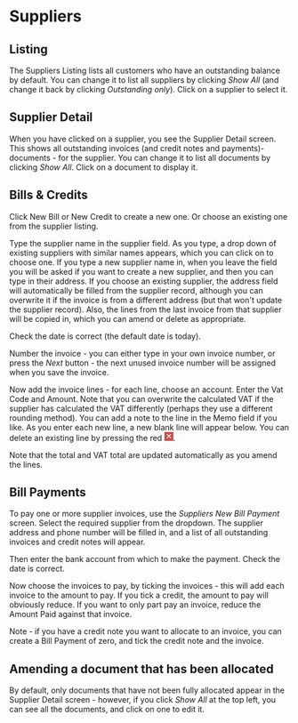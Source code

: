 # Suppliers

## Listing

The Suppliers Listing lists all customers who have an outstanding balance by default. You can change it to list all suppliers by clicking *Show All* (and change it back by clicking *Outstanding only*). Click on a supplier to select it.

## Supplier Detail

When you have clicked on a supplier, you see the Supplier Detail screen. This shows all outstanding invoices (and credit notes and payments)- documents - for the supplier. You can change it to list all documents by clicking *Show All*. Click on a document to display it.

## Bills & Credits

Click New Bill or New Credit to create a new one. Or choose an existing one from the supplier listing.

Type the supplier name in the supplier field. As you type, a drop down of existing suppliers with similar names appears, which you can click on to choose one. If you type a new supplier name in, when you leave the field you will be asked if you want to create a new supplier, and then you can type in their address. If you choose an existing supplier, the address field will automatically be filled from the supplier record, although you can overwrite it if the invoice is from a different address (but that won't update the supplier record). Also, the lines from the last invoice from that supplier will be copied in, which you can amend or delete as appropriate.

Check the date is correct (the default date is today).

Number the invoice - you can either type in your own invoice number, or press the *Next* button - the next unused invoice number will be assigned when you save the invoice.

Now add the invoice lines - for each line, choose an account. Enter the Vat Code and Amount. Note that you can overwrite the calculated VAT if the supplier has calculated the VAT differently (perhaps they use a different rounding method). You can add a note to the line in the Memo field if you like. As you enter each new line, a new blank line will appear below. You can delete an existing line by pressing the red ![x](../images/close.png).

Note that the total and VAT total are updated automatically as you amend the lines.

## Bill Payments

To pay one or more supplier invoices, use the *Suppliers* *New Bill Payment* screen. Select the required supplier from the dropdown. The supplier address and phone number will be filled in, and a list of all outstanding invoices and credit notes will appear.

Then enter the bank account from which to make the payment. Check the date is correct. 

Now choose the invoices to pay, by ticking the invoices - this will add each invoice to the amount to pay. If you tick a credit, the amount to pay will obviously reduce. If you want to only part pay an invoice, reduce the Amount Paid against that invoice.

Note - if you have a credit note you want to allocate to an invoice, you can create a Bill Payment of zero, and tick the credit note and the invoice.

## Amending a document that has been allocated

By default, only documents that have not been fully allocated appear in the Supplier Detail screen - however, if you click *Show All* at the top left, you can see all the documents, and click on one to edit it.
